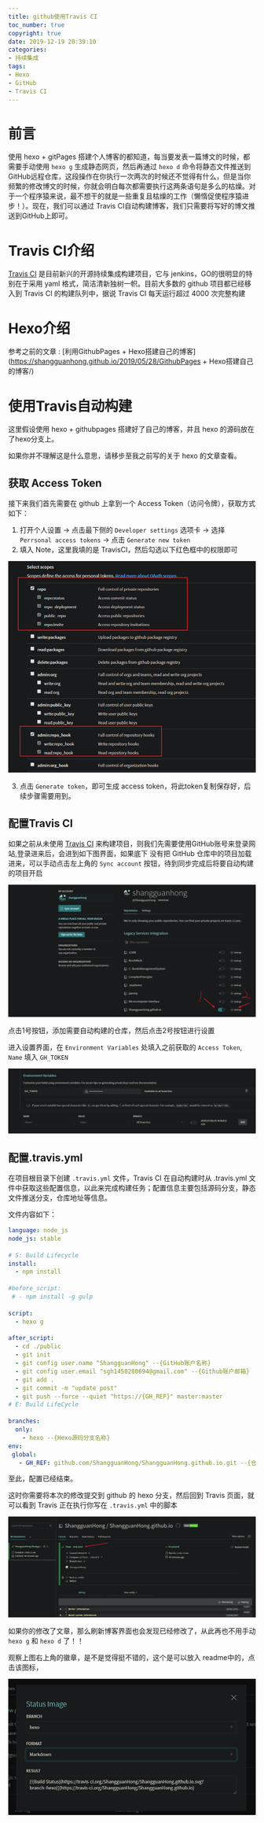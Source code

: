 ```yaml
---
title: github使用Travis CI
toc_number: true
copyright: true
date: 2019-12-19 20:39:10
categories:
- 持续集成
tags:
- Hexo
- GitHub
- Travis CI
---
```


# 前言

使用 hexo + gitPages 搭建个人博客的都知道，每当要发表一篇博文的时候，都需要手动使用 `hexo g`  生成静态网页，然后再通过 `hexo d` 命令将静态文件推送到 GitHub远程仓库，这段操作在你执行一次两次的时候还不觉得有什么，但是当你频繁的修改博文的时候，你就会明白每次都需要执行这两条语句是多么的枯燥。对于一个程序猿来说，最不想干的就是一些重复且枯燥的工作（懒惰促使程序猿进步！）。现在，我们可以通过 Travis CI自动构建博客，我们只需要将写好的博文推送到GitHub上即可。

<!--more-->

# Travis CI介绍

[Travis CI](https://travis-ci.org/) 是目前新兴的开源持续集成构建项目，它与 jenkins，GO的很明显的特别在于采用 yaml 格式，简洁清新独树一帜。目前大多数的 github 项目都已经移入到 Travis CI 的构建队列中，据说 Travis CI 每天运行超过 4000 次完整构建

# Hexo介绍

参考之前的文章 : [利用GithubPages + Hexo搭建自己的博客](https://shangguanhong.github.io/2019/05/28/GithubPages + Hexo搭建自己的博客/)

# 使用Travis自动构建

这里假设使用 hexo + githubpages 搭建好了自己的博客，并且 hexo 的源码放在了hexo分支上。

如果你并不理解这是什么意思，请移步至我之前写的关于 hexo 的文章查看。

## 获取 Access Token

接下来我们首先需要在 github 上拿到一个 Access Token（访问令牌），获取方式如下：

1. 打开个人设置 -> 点击最下侧的 `Developer settings` 选项卡 -> 选择 `Perrsonal access tokens` -> 点击 `Generate new token`
2. 填入 Note，这里我填的是 TravisCI，然后勾选以下红色框中的权限即可

![image-20191219211050443](github%E4%BD%BF%E7%94%A8Travis-CI/image-20191219211050443.png)

3. 点击 `Generate token`，即可生成 access token，将此token复制保存好，后续步骤需要用到。

## 配置Travis CI

如果之前从未使用 [Travis CI](https://travis-ci.org/) 来构建项目，则我们先需要使用GitHub账号来登录网站,登录进来后，会进到如下图界面，如果底下 没有把 GitHub 仓库中的项目加载进来，可以手动点击左上角的 `Sync account` 按钮，待到同步完成后将要自动构建的项目开启

![image-20191219211426850](github%E4%BD%BF%E7%94%A8Travis-CI/image-20191219211426850.png)

点击1号按钮，添加需要自动构建的仓库，然后点击2号按钮进行设置

进入设置界面，在 `Environment Variables` 处填入之前获取的 `Access Token`,  `Name` 填入 `GH_TOKEN`

![image-20191219211746069](github%E4%BD%BF%E7%94%A8Travis-CI/image-20191219211746069.png)

## 配置.travis.yml

在项目根目录下创建 `.travis.yml` 文件，Travis CI 在自动构建时从 .travis.yml 文件中获取这些配置信息，以此来完成构建任务；配置信息主要包括源码分支，静态文件推送分支，仓库地址等信息。

文件内容如下：

```yml
language: node_js
node_js: stable

# S: Build Lifecycle
install:
  - npm install

#before_script:
 # - npm install -g gulp

script:
  - hexo g

after_script:
  - cd ./public
  - git init
  - git config user.name "ShangguanHong" --{GitHub账户名称}
  - git config user.email "sgh1450280694@gmail.com" --{Github账户邮箱}
  - git add .
  - git commit -m "update post"
  - git push --force --quiet "https://{GH_REF}" master:master
# E: Build LifeCycle

branches:
  only:
    - hexo --{Hexo源码分支名称}
env:
 global:
   - GH_REF: github.com/ShangguanHong/ShangguanHong.github.io.git --{仓库地址}
```

至此，配置已经结束。

这时你需要将本次的修改提交到 github 的 hexo 分支，然后回到 Travis 页面，就可以看到 Travis 正在执行你写在 `.travis.yml` 中的脚本

![image-20191219212754905](github%E4%BD%BF%E7%94%A8Travis-CI/image-20191219212754905.png)

如果你的修改了文章，那么刷新博客界面也会发现已经修改了，从此再也不用手动 `hexo g` 和 `hexo d` 了！！

观察上图右上角的徽章，是不是觉得挺不错的，这个是可以放入 readme中的，点击该图标，

![image-20191219213055541](github%E4%BD%BF%E7%94%A8Travis-CI/image-20191219213055541.png)




